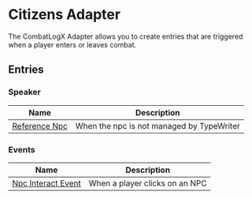 # Citizens Adapter
The CombatLogX Adapter allows you to create entries that are triggered when a player enters or leaves combat.

## Entries

### Speaker

| Name | Description |
| ---- | ----------- |
| [Reference Npc](CitizensAdapter/entries/speaker/ReferenceNpc) | When the npc is not managed by TypeWriter |
### Events

| Name | Description |
| ---- | ----------- |
| [Npc Interact Event](CitizensAdapter/entries/events/NpcInteractEvent) | When a player clicks on an NPC |